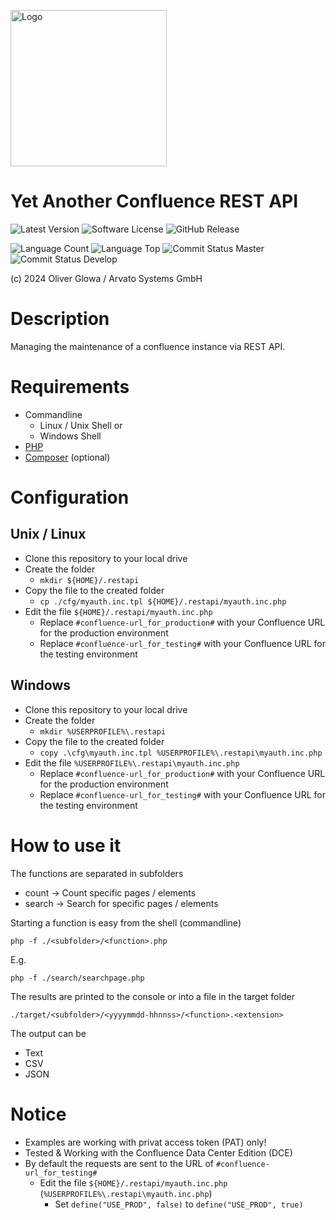 [<img src="https://www.arvato-systems.de/resource/crblob/192802/c1761df5c2dd23860dde84dcc0a7189f/arvato-logo-svg-data.svg" alt="Logo" title="Arvato Systems GmbH" width="250px"/>](https://www.arvato-systems.de/ "Arvato Systems GmbH")

# Yet Another Confluence REST API

![Latest Version](https://img.shields.io/badge/release-latest-blue?logo=github&style=plastic "Latest Version")
![Software License](https://img.shields.io/github/license/oglowa/ya-corapi?logo=github&style=plastic "Software License")
![GitHub Release](https://img.shields.io/github/v/release/oglowa/ya-corapi?logo=github&style=plastic "GitHub Release")

![Language Count](https://img.shields.io/github/languages/count/oglowa/ya-corapi?logo=github&style=plastic "Language Count")
![Language Top](https://img.shields.io/github/languages/top/oglowa/ya-corapi?logo=github&style=plastic "Language Top")
![Commit Status Master](https://img.shields.io/github/checks-status/oglowa/ya-corapi/master?logo=github&label=checks%20master&style=plastic "Commit Status Master")
![Commit Status Develop](https://img.shields.io/github/checks-status/oglowa/ya-corapi/develop?logo=github&label=checks%20develop&style=plastic "Commit Status Develop")


(c) 2024 Oliver Glowa / Arvato Systems GmbH

# Description

Managing the maintenance of a confluence instance via REST API.

# Requirements

- Commandline
  - Linux / Unix Shell or
  - Windows Shell
- [PHP](https://www.php.net)
- [Composer](https://getcomposer.org/) (optional)

# Configuration

## Unix / Linux

- Clone this repository to your local drive
- Create the folder 
  - `mkdir ${HOME}/.restapi`
- Copy the file to the created folder  
  - `cp ./cfg/myauth.inc.tpl ${HOME}/.restapi/myauth.inc.php`
- Edit the file `${HOME}/.restapi/myauth.inc.php`
  - Replace `#confluence-url_for_production#` with your Confluence URL for the production environment
  - Replace `#confluence-url_for_testing#` with your Confluence URL for the testing environment

## Windows

- Clone this repository to your local drive
- Create the folder 
  - `mkdir %USERPROFILE%\.restapi`
- Copy the file to the created folder
  - `copy .\cfg\myauth.inc.tpl %USERPROFILE%\.restapi\myauth.inc.php` 
- Edit the file `%USERPROFILE%\.restapi\myauth.inc.php`
  - Replace `#confluence-url_for_production#` with your Confluence URL for the production environment
  - Replace `#confluence-url_for_testing#` with your Confluence URL for the testing environment

# How to use it

The functions are separated in subfolders
- count  -> Count specific pages / elements 
- search -> Search for specific pages / elements


Starting a function is easy from the shell (commandline)

    php -f ./<subfolder>/<function>.php

E.g.

    php -f ./search/searchpage.php   

The results are printed to the console or into a file in the target folder

    ./target/<subfolder>/<yyyymmdd-hhnnss>/<function>.<extension>
    
The output can be
- Text
- CSV
- JSON


# Notice

- Examples are working with privat access token (PAT) only!
- Tested & Working with the Confluence Data Center Edition (DCE)
- By default the requests are sent to the URL of `#confluence-url_for_testing#`
  - Edit the file `${HOME}/.restapi/myauth.inc.php` (`%USERPROFILE%\.restapi\myauth.inc.php`)
    - Set `define("USE_PROD", false)` to `define("USE_PROD", true)` 

